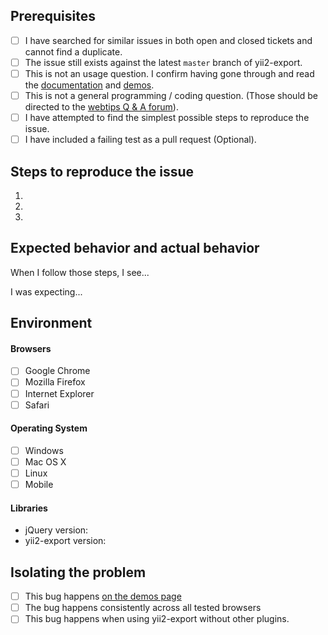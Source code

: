 ## Prerequisites

- [ ] I have searched for similar issues in both open and closed tickets and cannot find a duplicate.
- [ ] The issue still exists against the latest `master` branch of yii2-export.
- [ ] This is not an usage question. I confirm having gone through and read the [documentation](https://demos.krajee.com/export) and [demos](https://demos.krajee.com/export-demo).
- [ ] This is not a general programming / coding question. (Those should be directed to the [webtips Q & A forum](http://webtips.krajee.com/questions)).
- [ ] I have attempted to find the simplest possible steps to reproduce the issue.
- [ ] I have included a failing test as a pull request (Optional).

## Steps to reproduce the issue

1.
2.
3.

## Expected behavior and actual behavior

When I follow those steps, I see...

I was expecting...

## Environment

#### Browsers

- [ ] Google Chrome
- [ ] Mozilla Firefox
- [ ] Internet Explorer
- [ ] Safari

#### Operating System

- [ ] Windows
- [ ] Mac OS X
- [ ] Linux
- [ ] Mobile

#### Libraries

- jQuery version:
- yii2-export version:

## Isolating the problem

- [ ] This bug happens [on the demos page](https://demos.krajee.com/export-demo)
- [ ] The bug happens consistently across all tested browsers
- [ ] This bug happens when using yii2-export without other plugins.